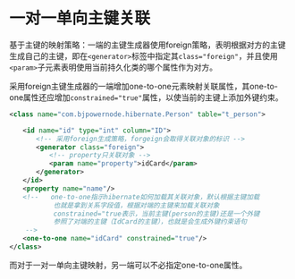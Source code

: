 # 一对一单向主键关联

基于主键的映射策略：一端的主键生成器使用foreign策略，表明根据对方的主键生成自己的主键，即在```<generator>```标签中指定其```class="foreign"```，并且使用```<param>```子元素表明使用当前持久化类的哪个属性作为对方。

采用foreign主键生成器的一端增加one-to-one元素映射关联属性，其one-to-one属性还应增加```constrained="true"```属性，以使当前的主键上添加外键约束。

```xml
<class name="com.bjpowernode.hibernate.Person" table="t_person"> 

　　<id name="id" type="int" column="ID">  
　　　　<!-- 采用foreign生成策略，forgeign会取得关联对象的标识 -->  
　　　　<generator class="foreign">   
　　　　　　<!-- property只关联对象 -->   
　　　　　　<param name="property">idCard</param>  
　　　　</generator> 
　　</id> 
　　<property name="name"/> 
　　<!--   one-to-one指示hibernate如何加载其关联对象，默认根据主键加载   
		   也就是拿到关系字段值，根据对端的主键来加载关联对象     
		   constrained="true表示，当前主键(person的主键)还是一个外键   
		   参照了对端的主键（IdCard的主键），也就是会生成外键约束语句   
	-->
　　<one-to-one name="idCard" constrained="true"/>
</class>
```

而对于一对一单向主键映射，另一端可以不必指定one-to-one属性。